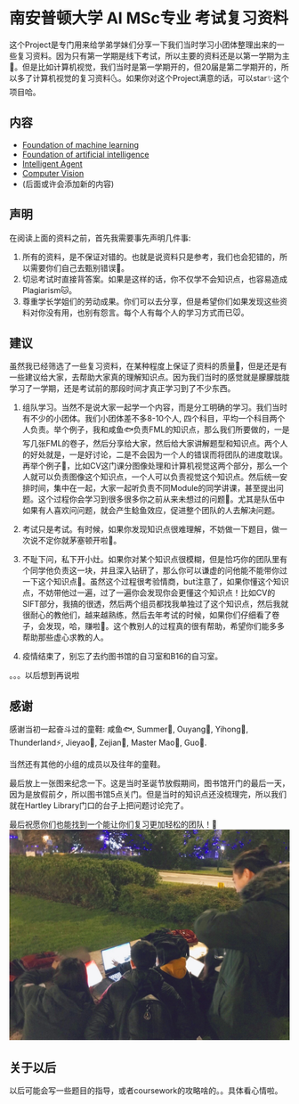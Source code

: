 # 南安普顿大学 AI MSc专业 考试复习资料
这个Project是专门用来给学弟学妹们分享一下我们当时学习小团体整理出来的一些复习资料。因为只有第一学期是线下考试，所以主要的资料还是以第一学期为主🌚。但是比如计算机视觉，我们当时是第一学期开的，但20届是第二学期开的，所以多了计算机视觉的复习资料🌜。如果你对这个Project满意的话，可以star✨这个项目哈。

## 内容
* [Foundation of machine learning](https://github.com/RobinLuoNanjing/AI_Southampton_Exam_Guide/tree/main/FML)
* [Foundation of artificial intelligence](https://github.com/RobinLuoNanjing/AI_Southampton_Exam_Guide/tree/main/FAI)
* [Intelligent Agent](https://github.com/RobinLuoNanjing/AI_Southampton_Exam_Guide/tree/main/IA)
* [Computer Vision](https://github.com/RobinLuoNanjing/AI_Southampton_Exam_Guide/tree/main/CV)
* (后面或许会添加新的内容)

## 声明
在阅读上面的资料之前，首先我需要事先声明几件事:
1. 所有的资料，是不保证对错的。也就是说资料只是参考，我们也会犯错的，所以需要你们自己去甄别错误🐶。
2. 切忌考试时直接背答案。如果是这样的话，你不仅学不会知识点，也容易造成 Plagiarism🐱。
3. 尊重学长学姐们的劳动成果。你们可以去分享，但是希望你们如果发现这些资料对你没有用，也别有怨言。每个人有每个人的学习方式而已🐭。

## 建议
虽然我已经筛选了一些复习资料，在某种程度上保证了资料的质量🌚，但是还是有一些建议给大家，去帮助大家真的理解知识点。因为我们当时的感觉就是朦朦胧胧学习了一学期，还是考试前的那段时间才真正学习到了不少东西。
1. 组队学习。当然不是说大家一起学一个内容，而是分工明确的学习。我们当时有不少的小团体。我们小团体差不多8-10个人, 四个科目，平均一个科目两个人负责。举个例子，我和咸鱼🐟负责FML的知识点，那么我们所要做的，一是写几张FML的卷子，然后分享给大家，然后给大家讲解题型和知识点。两个人的好处就是，一是好讨论，二是不会因为一个人的错误而将团队的进度耽误。再举个例子🌰，比如CV这门课分图像处理和计算机视觉这两个部分，那么一个人就可以负责图像这个知识点，一个人可以负责视觉这个知识点。然后统一安排时间，集中在一起，大家一起听负责不同Module的同学讲课，甚至提出问题。这个过程你会学习到很多很多你之前从来未想过的问题🌝。尤其是队伍中如果有人喜欢问问题，就会产生鲶鱼效应，促进整个团队的人去解决问题。

2. 考试只是考试。有时候，如果你发现知识点很难理解，不妨做一下题目，做一次说不定你就茅塞顿开啦🌝。

3. 不耻下问，私下开小灶。如果你对某个知识点很模糊，但是恰巧你的团队里有个同学他负责这一块，并且深入钻研了，那么你可以谦虚的问他能不能带你过一下这个知识点🌝。虽然这个过程很考验情商，but注意了，如果你懂这个知识点，不妨带他过一遍，过了一遍你会发现你会更懂这个知识点！比如CV的SIFT部分，我搞的很透，然后两个组员都找我单独过了这个知识点，然后我就很耐心的教他们，越来越熟练，然后去年考试的时候，如果你们仔细看了卷子，会发现，哈，赚啦🤣。这个教别人的过程真的很有帮助，希望你们能多多帮助那些虚心求教的人。

4. 疫情结束了，别忘了去约图书馆的自习室和B16的自习室。


。。。以后想到再说啦


## 感谢
感谢当初一起奋斗过的童鞋:
咸鱼🐟, Summer🍉, Ouyang🐛, Yihong🙉, Thunderland⚡️, Jieyao🐷, Zejian🐶, Master Mao🎅, Guo🗿.

当然还有其他的小组的成员以及往年的童鞋。

最后放上一张图来纪念一下。这是当时圣诞节放假期间，图书馆开门的最后一天，因为是放假前夕，所以图书馆5点关门。但是当时的知识点还没梳理完，所以我们就在Hartley Library门口的台子上把问题讨论完了。

最后祝愿你们也能找到一个能让你们复习更加轻松的团队！🌝
![Team](https://github.com/RobinLuoNanjing/AI_Southampton_Exam_Guide/blob/main/img/team.jpg)


## 关于以后
以后可能会写一些题目的指导，或者coursework的攻略啥的。。具体看心情啦。


